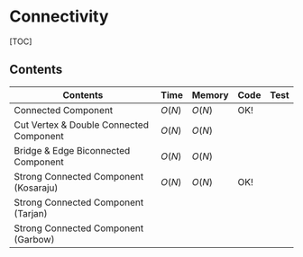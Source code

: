 # Connectivity



[TOC]

## Contents

| Contents                                | Time   | Memory | Code | Test |
| --------------------------------------- | ------ | ------ | ---- | ---- |
| Connected Component                     | $O(N)$ | $O(N)$ | OK!  |      |
| Cut Vertex & Double Connected Component | $O(N)$ | $O(N)$ |      |      |
| Bridge & Edge Biconnected Component     | $O(N)$ | $O(N)$ |      |      |
| Strong Connected Component (Kosaraju)   | $O(N)$ | $O(N)$ | OK!  |      |
| Strong Connected Component (Tarjan)     |        |        |      |      |
| Strong Connected Component (Garbow)     |        |        |      |      |




